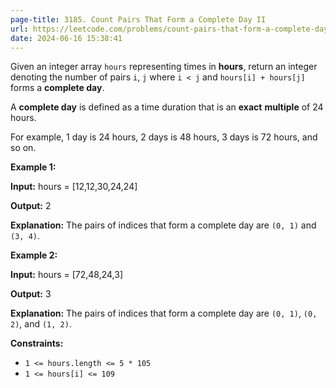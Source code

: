 ```yaml
---
page-title: 3185. Count Pairs That Form a Complete Day II
url: https://leetcode.com/problems/count-pairs-that-form-a-complete-day-ii/description/
date: 2024-06-16 15:38:41
---
```

Given an integer array `hours` representing times in **hours**, return an integer denoting the number of pairs `i`, `j` where `i < j` and `hours[i] + hours[j]` forms a **complete day**.

A **complete day** is defined as a time duration that is an **exact** **multiple** of 24 hours.

For example, 1 day is 24 hours, 2 days is 48 hours, 3 days is 72 hours, and so on.

**Example 1:**

**Input:** hours = \[12,12,30,24,24\]

**Output:** 2

**Explanation:** The pairs of indices that form a complete day are `(0, 1)` and `(3, 4)`.

**Example 2:**

**Input:** hours = \[72,48,24,3\]

**Output:** 3

**Explanation:** The pairs of indices that form a complete day are `(0, 1)`, `(0, 2)`, and `(1, 2)`.

**Constraints:**

-   `1 <= hours.length <= 5 * 105`
-   `1 <= hours[i] <= 109`
